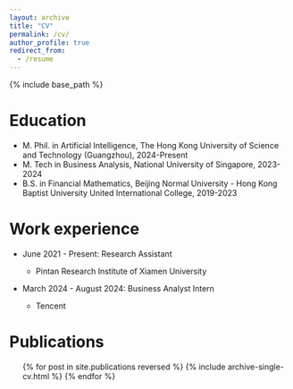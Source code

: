```yaml
---
layout: archive
title: "CV"
permalink: /cv/
author_profile: true
redirect_from:
  - /resume
---
```


{% include base_path %}

Education
======
* M. Phil. in Artificial Intelligence, The Hong Kong University of Science and Technology (Guangzhou), 2024-Present
* M. Tech in Business Analysis, National University of Singapore, 2023-2024
* B.S. in Financial Mathematics, Beijing Normal University - Hong Kong Baptist University United International College, 2019-2023

Work experience
======
* June 2021 - Present: Research Assistant
  * Pintan Research Institute of Xiamen University

* March 2024 - August 2024: Business Analyst Intern
  * Tencent

Publications
======
  <ul>{% for post in site.publications reversed %}
    {% include archive-single-cv.html %}
  {% endfor %}</ul>
  
<!-- Service and leadership
======
* Currently signed in to 43 different slack teams -->
